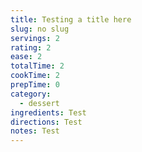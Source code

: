 ```yaml
---
title: Testing a title here
slug: no slug
servings: 2
rating: 2
ease: 2
totalTime: 2
cookTime: 2
prepTime: 0
category:
  - dessert
ingredients: Test
directions: Test
notes: Test
---
```

